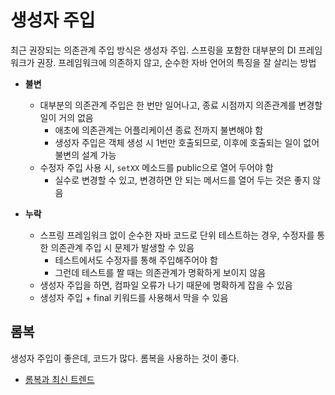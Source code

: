 # 생성자 주입
 
 최근 권장되는 의존관계 주입 방식은 생성자 주입. 스프링을 포함한 대부분의 DI 프레임워크가 권장. 프레임워크에 의존하지 않고, 순수한 자바 언어의 특징을 잘 살리는 방법

- **불변**
    - 대부분의 의존관계 주입은 한 번만 일어나고, 종료 시점까지 의존관계를 변경할 일이 거의 없음
      - 애초에 의존관계는 어플리케이션 종료 전까지 불변해야 함
      - 생성자 주입은 객체 생성 시 1번만 호출되므로, 이후에 호출되는 일이 없어 불변의 설계 가능
    - 수정자 주입 사용 시, `setXX` 메소드를 public으로 열어 두어야 함
      - 실수로 변경할 수 있고, 변경하면 안 되는 메서드를 열어 두는 것은 좋지 않음

- **누락**
  - 스프링 프레임워크 없이 순수한 자바 코드로 단위 테스트하는 경우, 수정자를 통한 의존관계 주입 시 문제가 발생할 수 있음
    - 테스트에서도 수정자를 통해 주입해주어야 함
    - 그런데 테스트를 짤 때는 의존관계가 명확하게 보이지 않음
  - 생성자 주입을 하면, 컴파일 오류가 나기 때문에 명확하게 잡을 수 있음
  - 생성자 주입 + final 키워드를 사용해서 막을 수 있음

## 롬복

생성자 주입이 좋은데, 코드가 많다. 롬복을 사용하는 것이 좋다.
* [롬복과 최신 트렌드](/docs/DependencyInjection/롬복.md)
